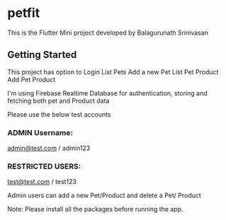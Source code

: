 # petfit

This is the Flutter Mini project developed by Balagurunath Srinivasan

## Getting Started

This project has option to 
    Login
    List Pets
    Add a new Pet
    List Pet Product
    Add Pet Product

I'm using Firebase Realtime Database for authentication, storing and fetching both pet and Product data

Please use the below test accounts

### ADMIN Username:
admin@test.com / admin123
### RESTRICTED USERS: 
test@test.com / test123

Admin users can add a new Pet/Product and delete a Pet/ Product

Note: Please install all the packages before running the app.
